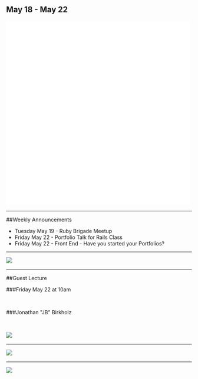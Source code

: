
 ## May 18 - May 22
![](/images/logo_big.png)

----

##Weekly Announcements

- Tuesday May 19 - Ruby Brigade Meetup  <!-- .element: class="fragment" data-fragment-index="1" --> 
- Friday May 22 - Portfolio Talk for Rails Class  <!-- .element: class="fragment" data-fragment-index="2" --> 
- Friday May 22 - Front End - Have you started your Portfolios?  <!-- .element: class="fragment" data-fragment-index="3" -->

----

![](https://www.irononsticker.com/images/2013/09/10/PROGRAMMER%20DICTIONARY%20DEFINITION%20T%20SHIRT%20IRON%20ON%20TRANSFER.png)

----

##Guest Lecture

###Friday May 22 at 10am

<br>

###Jonathan "JB" Birkholz

<br>

![](https://sportstradexassets.s3.amazonaws.com/assets/logos/SportsTradex3-7cedd63c2b6f9faea4503f9510f48c63.png)


----

![](http://image.slidesharecdn.com/softwaredevelopmentphilosophiesv1-140822023734-phpapp01/95/software-development-philosophies-v1-2-638.jpg?cb=1408675119) <!--  -->

----

![](https://www.evernote.com/l/ABPehZjR5UFE9ZuO1pHVLc4fOLlnXsnpJ4YB/image.png)
